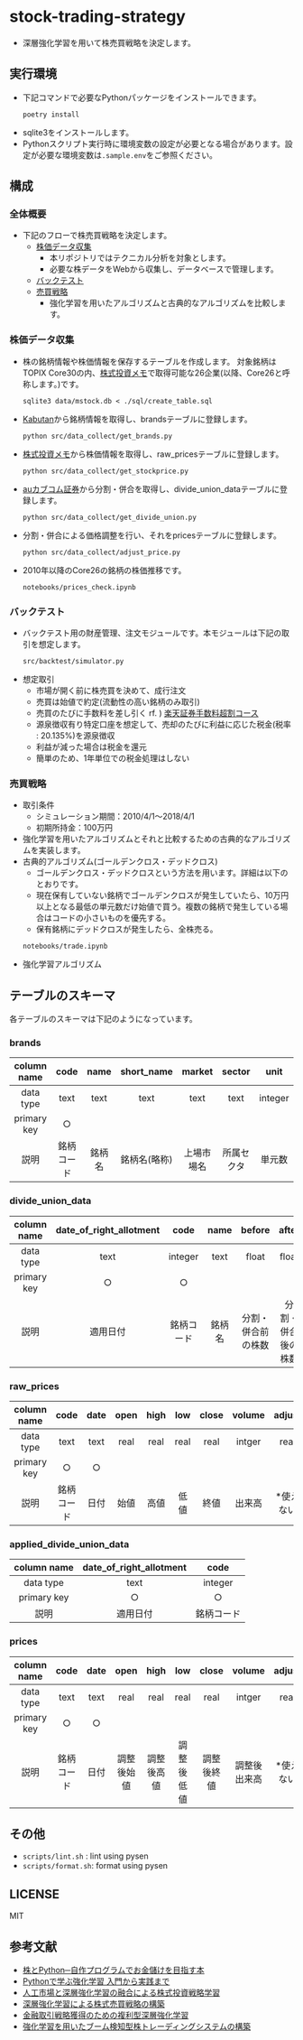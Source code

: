 # stock-trading-strategy
- 深層強化学習を用いて株売買戦略を決定します。

## 実行環境
- 下記コマンドで必要なPythonパッケージをインストールできます。
   ```
   poetry install
   ```
- sqlite3をインストールします。
- Pythonスクリプト実行時に環境変数の設定が必要となる場合があります。設定が必要な環境変数は`.sample.env`をご参照ください。

## 構成
### 全体概要
- 下記のフローで株売買戦略を決定します。
    - [株価データ収集](#株価データ収集)
      - 本リポジトリではテクニカル分析を対象とします。
      - 必要な株データをWebから収集し、データベースで管理します。
    - [バックテスト](#バックテスト)
    - [売買戦略](#売買戦略)
       - 強化学習を用いたアルゴリズムと古典的なアルゴリズムを比較します。

### 株価データ収集
- 株の銘柄情報や株価情報を保存するテーブルを作成します。
対象銘柄はTOPIX Core30の内、[株式投資メモ](https://kabuoji3.com/stock/)で取得可能な26企業(以降、Core26と呼称します。)です。
    ```
    sqlite3 data/mstock.db < ./sql/create_table.sql
    ```
- [Kabutan](https://kabutan.jp/)から銘柄情報を取得し、brandsテーブルに登録します。
    ```
    python src/data_collect/get_brands.py
    ```

-  [株式投資メモ](https://kabuoji3.com/stock/)から株価情報を取得し、raw_pricesテーブルに登録します。
    ```
    python src/data_collect/get_stockprice.py  
    ```

- [auカブコム証券](https://kabu.com/investment/meigara/bunkatu.html)から分割・併合を取得し、divide_union_dataテーブルに登録します。
    ```
    python src/data_collect/get_divide_union.py
    ```
- 分割・併合による価格調整を行い、それをpricesテーブルに登録します。
    ```
    python src/data_collect/adjust_price.py
    ```
- 2010年以降のCore26の銘柄の株価推移です。
    ```
    notebooks/prices_check.ipynb
    ```


### バックテスト
- バックテスト用の財産管理、注文モジュールです。本モジュールは下記の取引を想定します。
    ```
    src/backtest/simulator.py 
    ```
- 想定取引
    - 市場が開く前に株売買を決めて、成行注文
    - 売買は始値で約定(流動性の高い銘柄のみ取引)
    - 売買のたびに手数料を差し引く rf. ) [楽天証券手数料超割コース](https://www.rakuten-sec.co.jp/web/commission/)
    - 源泉徴収有り特定口座を想定して、売却のたびに利益に応じた税金(税率 : 20.135%)を源泉徴収  
    - 利益が減った場合は税金を還元  
    - 簡単のため、1年単位での税金処理はしない
### 売買戦略
- 取引条件
    - シミュレーション期間：2010/4/1～2018/4/1
    - 初期所持金：100万円
- 強化学習を用いたアルゴリズムとそれと比較するための古典的なアルゴリズムを実装します。
- 古典的アルゴリズム(ゴールデンクロス・デッドクロス)
    - ゴールデンクロス・デッドクロスという方法を用います。詳細は以下のとおりです。
    - 現在保有していない銘柄でゴールデンクロスが発生していたら、10万円以上となる最低の単元数だけ始値で買う。複数の銘柄で発生している場合はコードの小さいものを優先する。
    - 保有銘柄にデッドクロスが発生したら、全株売る。
    ```
    notebooks/trade.ipynb
    ```
- 強化学習アルゴリズム
## テーブルのスキーマ
各テーブルのスキーマは下記のようになっています。
### brands
| column name | code | name | short_name| market| sector|unit|
| :---: | :---:       | :---: | :---:| :---:| :---:| :---:|
| data type | text   | text | text|text | text|integer|
| primary key | ○   |  | | | | |
| 説明 |   銘柄コード | 銘柄名 |銘柄名(略称) | 上場市場名|所属セクタ |単元数 |
### divide_union_data
| column name | date_of_right_allotment | code | name| before | after |
| :---: | :---:       | :---: | :---:| :---:| :---:| 
| data type | text   | integer | text|float | float|
| primary key | ○   | ○ | | | | |
| 説明 |   適用日付 | 銘柄コード |銘柄名 | 分割・併合前の株数|分割・併合後の株数 |

### raw_prices
| column name | code | date | open| high| low|close|volume|adjust|
| :---: | :---:       | :---: | :---:| :---:| :---:| :---:|:---:|:---:|
| data type | text   | text | real|real | real|real|intger|real|
| primary key | ○   | ○ | | | | |
| 説明 |   銘柄コード | 日付 |始値 | 高値|低値 |終値 |出来高|*使えない|

### applied_divide_union_data
| column name | date_of_right_allotment | code | 
| :---: | :---:       | :---:       |
| data type | text   | integer | 
| primary key | ○   | ○ |
| 説明 |   適用日付 | 銘柄コード |

### prices
| column name | code | date | open| high| low|close|volume|adjust|
| :---: | :---:       | :---: | :---:| :---:| :---:| :---:|:---:|:---:|
| data type | text   | text | real|real | real|real|intger|real|
| primary key | ○   | ○ | | | | |
| 説明 |   銘柄コード | 日付 |調整後始値 | 調整後高値|調整後低値 |調整後終値 |調整後出来高|*使えない|

## その他
- `scripts/lint.sh` : lint using pysen
- `scripts/format.sh`: format using pysen

## LICENSE
MIT

## 参考文献
- [株とPython─自作プログラムでお金儲けを目指す本](https://www.amazon.co.jp/%E6%A0%AA%E3%81%A8Python%E2%94%80%E8%87%AA%E4%BD%9C%E3%83%97%E3%83%AD%E3%82%B0%E3%83%A9%E3%83%A0%E3%81%A7%E3%81%8A%E9%87%91%E5%84%B2%E3%81%91%E3%82%92%E7%9B%AE%E6%8C%87%E3%81%99%E6%9C%AC-%E6%8A%80%E8%A1%93%E3%81%AE%E6%B3%89%E3%82%B7%E3%83%AA%E3%83%BC%E3%82%BA%EF%BC%88NextPublishing%EF%BC%89-%E5%AE%AE%E9%83%A8-%E4%BF%9D%E9%9B%84-ebook/dp/B07LFXXPNZ)
- [Pythonで学ぶ強化学習 入門から実践まで](https://www.amazon.co.jp/%E6%A9%9F%E6%A2%B0%E5%AD%A6%E7%BF%92%E3%82%B9%E3%82%BF%E3%83%BC%E3%83%88%E3%82%A2%E3%83%83%E3%83%97%E3%82%B7%E3%83%AA%E3%83%BC%E3%82%BA-Python%E3%81%A7%E5%AD%A6%E3%81%B6%E5%BC%B7%E5%8C%96%E5%AD%A6%E7%BF%92-%E5%85%A5%E9%96%80%E3%81%8B%E3%82%89%E5%AE%9F%E8%B7%B5%E3%81%BE%E3%81%A7-KS%E6%83%85%E5%A0%B1%E7%A7%91%E5%AD%A6%E5%B0%82%E9%96%80%E6%9B%B8-%E4%B9%85%E4%BF%9D/dp/4065142989)
- [人工市場と深層強化学習の融合による株式投資戦略学習](https://www.jstage.jst.go.jp/article/pjsai/JSAI2020/0/JSAI2020_2L4GS1304/_pdf/-char/ja)
- [深層強化学習による株式売買戦略の構築](https://ipsj.ixsq.nii.ac.jp/ej/?action=repository_action_common_download&item_id=180938&item_no=1&attribute_id=1&file_no=1)
- [金融取引戦略獲得のための複利型深層強化学習](https://sigfin.org/?plugin=attach&refer=SIG-FIN-016-01&openfile=SIG-FIN-016-01.pdf)
- [強化学習を用いたブーム検知型株トレーディングシステムの構築](https://sigfin.org/?plugin=attach&refer=SIG-FIN-011-04&openfile=SIG-FIN-011-04.pdf)